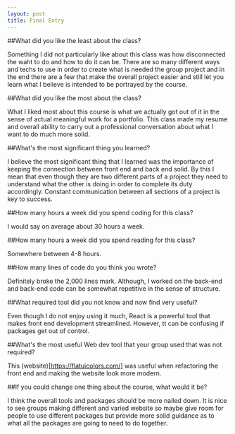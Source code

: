 ```yaml
---
layout: post
title: Final Entry
---
```

##What did you like the least about the class?

Something I did not particularly like about this class was how disconnected the waht to do and how to do it can be. There are so many different ways and techs to use in order to create what is needed the group project and in the end there are a few that make the overall project easier and still let you learn what I believe is intended to be portrayed by the course.

##What did you like the most about the class?

What I liked most about this course is what we actually got out of it in the sense of actual meaningful work for a portfolio. This class made my resume and overall ability to carry out a professional conversation about what I want to do much more solid. 

##What's the most significant thing you learned?

I believe the most significant thing that I learned was the importance of keeping the connection between front end and back end solid. By this I mean that even though they are two different parts of a project they need to understand what the other is doing in order to complete its duty accordingly. Constant communication between all sections of a project is key to success. 

##How many hours a week did you spend coding for this class?

I would say on average about 30 hours a week. 

##How many hours a week did you spend reading for this class?

Somewhere between 4-8 hours. 

##How many lines of code do you think you wrote?

Definitely broke the 2,000 lines mark. Although, I worked on the back-end and back-end code can be somewhat repetitive in the sense of structure.

##What required tool did you not know and now find very useful?

Even though I do not enjoy using it much, React is a powerful tool that makes front end development streamlined. However, tt can be confusing if packages get out of control.

##What's the most useful Web dev tool that your group used that was not required?

This (website)[https://flatuicolors.com/] was useful when refactoring the front end and making the website look more modern. 

##If you could change one thing about the course, what would it be?

I think the overall tools and packages should be more nailed down. It is nice to see groups making different and varied website so maybe give room for people to use different packages but provide more solid guidance as to what all the packages are going to need to do together.
